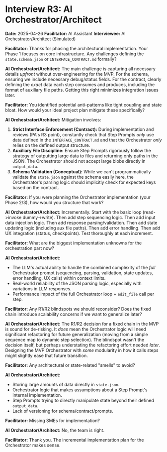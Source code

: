 # Interview R3: AI Orchestrator/Architect

**Date:** 2025-04-26
**Facilitator:** AI Assistant
**Interviewee:** AI Orchestrator/Architect (Simulated)

**Facilitator:** Thanks for phasing the architectural implementation. Your Phase 1 focuses on core infrastructure. Any challenges defining the `state.schema.json` or `INTERFACE_CONTRACT.md` formally?

**AI Orchestrator/Architect:** The main challenge is capturing all necessary details *upfront* without over-engineering for the MVP. For the schema, ensuring we include necessary debug/status fields. For the contract, clearly defining the *exact* data each step consumes and produces, including the format of auxiliary file paths. Getting this right minimizes integration issues later.

**Facilitator:** You identified potential anti-patterns like tight coupling and state bloat. How would your ideal project plan mitigate these specifically?

**AI Orchestrator/Architect:** Mitigation involves:
1.  **Strict Interface Enforcement (Contract):** During implementation and reviews (PA's R3 point), constantly check that Step Prompts *only* use data defined in the `INTERFACE_CONTRACT.md` and that the Orchestrator *only* relies on the defined output structure.
2.  **Auxiliary File Discipline:** Ensure Step Prompts rigorously follow the strategy of outputting large data to files and returning only paths in the JSON. The Orchestrator should not accept large blobs directly in `output_data`.
3.  **Schema Validation (Conceptual):** While we can't programmatically validate the `state.json` against the schema easily here, the Orchestrator's parsing logic should implicitly check for expected keys based on the contract.

**Facilitator:** If you were planning the Orchestrator implementation (your Phase 2/3), how would you structure that work?

**AI Orchestrator/Architect:** Incrementally. Start with the basic loop (read->invoke dummy->write). Then add step sequencing logic. Then add input data injection logic. Then add response parsing/validation. Then add state updating logic (including aux file paths). Then add error handling. Then add UX integration (status, checkpoints). Test thoroughly at each increment.

**Facilitator:** What are the biggest implementation unknowns for the orchestration part now?

**AI Orchestrator/Architect:**
*   The LLM's actual ability to handle the combined complexity of the *full* Orchestrator prompt (sequencing, parsing, validation, state updates, error handling, UX calls) within context limits.
*   Real-world reliability of the JSON parsing logic, especially with variations in LLM responses.
*   Performance impact of the full Orchestrator loop + `edit_file` call per step.

**Facilitator:** Any R1/R2 blindspots we should reconsider? Does the fixed chain introduce scalability concerns if we want to generalize later?

**AI Orchestrator/Architect:** The R1/R2 decision for a fixed chain in the MVP is sound for de-risking. It *does* mean the Orchestrator logic will need significant refactoring for future generalization (moving from a simple sequence map to dynamic step selection). The blindspot wasn't the decision itself, but perhaps understating the refactoring effort needed *later*. Designing the MVP Orchestrator with *some* modularity in how it calls steps might slightly ease that future transition.

**Facilitator:** Any architectural or state-related "smells" to avoid?

**AI Orchestrator/Architect:**
*   Storing large amounts of data directly in `state.json`.
*   Orchestrator logic that makes assumptions about a Step Prompt's internal implementation.
*   Step Prompts trying to directly manipulate state beyond their defined `output_data`.
*   Lack of versioning for schema/contract/prompts.

**Facilitator:** Missing SMEs for implementation?

**AI Orchestrator/Architect:** No, the team is right.

**Facilitator:** Thank you. The incremental implementation plan for the Orchestrator makes sense. 